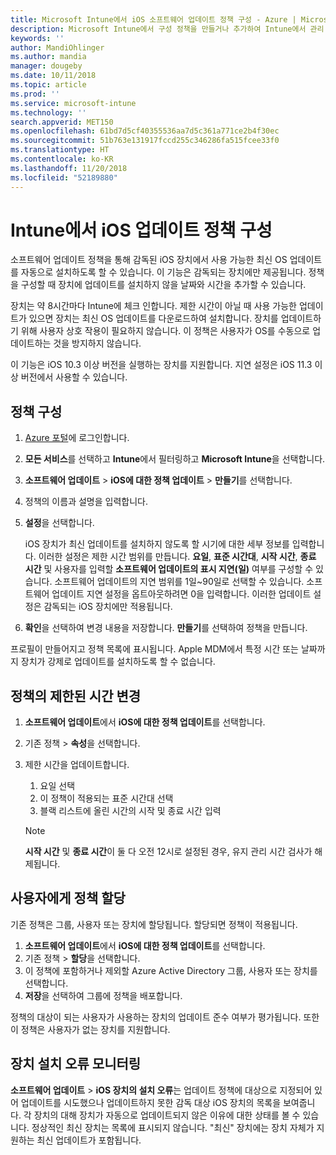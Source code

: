 ```yaml
---
title: Microsoft Intune에서 iOS 소프트웨어 업데이트 정책 구성 - Azure | Microsoft Docs
description: Microsoft Intune에서 구성 정책을 만들거나 추가하여 Intune에서 관리 또는 감독하는 iOS 장치에 소프트웨어 업데이트가 자동으로 설치되는 것을 제한합니다. 업데이트를 설치하지 않을 날짜와 시간을 선택할 수 있습니다. 이 정책을 그룹, 사용자 또는 장치에 할당하고 설치 오류를 확인할 수도 있습니다.
keywords: ''
author: MandiOhlinger
ms.author: mandia
manager: dougeby
ms.date: 10/11/2018
ms.topic: article
ms.prod: ''
ms.service: microsoft-intune
ms.technology: ''
search.appverid: MET150
ms.openlocfilehash: 61bd7d5cf40355536aa7d5c361a771ce2b4f30ec
ms.sourcegitcommit: 51b763e131917fccd255c346286fa515fcee33f0
ms.translationtype: HT
ms.contentlocale: ko-KR
ms.lasthandoff: 11/20/2018
ms.locfileid: "52189880"
---
```

# <a name="configure-ios-update-policies-in-intune"></a>Intune에서 iOS 업데이트 정책 구성

소프트웨어 업데이트 정책을 통해 감독된 iOS 장치에서 사용 가능한 최신 OS 업데이트를 자동으로 설치하도록 할 수 있습니다. 이 기능은 감독되는 장치에만 제공됩니다. 정책을 구성할 때 장치에 업데이트를 설치하지 않을 날짜와 시간을 추가할 수 있습니다. 

장치는 약 8시간마다 Intune에 체크 인합니다. 제한 시간이 아닐 때 사용 가능한 업데이트가 있으면 장치는 최신 OS 업데이트를 다운로드하여 설치합니다. 장치를 업데이트하기 위해 사용자 상호 작용이 필요하지 않습니다. 이 정책은 사용자가 OS를 수동으로 업데이트하는 것을 방지하지 않습니다.

이 기능은 iOS 10.3 이상 버전을 실행하는 장치를 지원합니다. 지연 설정은 iOS 11.3 이상 버전에서 사용할 수 있습니다.

## <a name="configure-the-policy"></a>정책 구성
1. [Azure 포털](https://portal.azure.com)에 로그인합니다.
2. **모든 서비스**를 선택하고 **Intune**에서 필터링하고 **Microsoft Intune**을 선택합니다.
3. **소프트웨어 업데이트** > **iOS에 대한 정책 업데이트** > **만들기**를 선택합니다.
4. 정책의 이름과 설명을 입력합니다.
5. **설정**을 선택합니다. 

    iOS 장치가 최신 업데이트를 설치하지 않도록 할 시기에 대한 세부 정보를 입력합니다. 이러한 설정은 제한 시간 범위를 만듭니다. **요일**, **표준 시간대**, **시작 시간**, **종료 시간** 및 사용자를 입력할 **소프트웨어 업데이트의 표시 지연(일)** 여부를 구성할 수 있습니다. 소프트웨어 업데이트의 지연 범위를 1일~90일로 선택할 수 있습니다. 소프트웨어 업데이트 지연 설정을 옵트아웃하려면 0을 입력합니다. 이러한 업데이트 설정은 감독되는 iOS 장치에만 적용됩니다.

6. **확인**을 선택하여 변경 내용을 저장합니다. **만들기**를 선택하여 정책을 만듭니다.

프로필이 만들어지고 정책 목록에 표시됩니다. Apple MDM에서 특정 시간 또는 날짜까지 장치가 강제로 업데이트를 설치하도록 할 수 없습니다. 

## <a name="change-the-restricted-times-for-the-policy"></a>정책의 제한된 시간 변경

1. **소프트웨어 업데이트**에서 **iOS에 대한 정책 업데이트**를 선택합니다.
2. 기존 정책 > **속성**을 선택합니다.
3. 제한 시간을 업데이트합니다.

    1. 요일 선택
    2. 이 정책이 적용되는 표준 시간대 선택
    3. 블랙 리스트에 올린 시간의 시작 및 종료 시간 입력

    > [!NOTE]
    > **시작 시간** 및 **종료 시간**이 둘 다 오전 12시로 설정된 경우, 유지 관리 시간 검사가 해제됩니다.

## <a name="assign-the-policy-to-users"></a>사용자에게 정책 할당

기존 정책은 그룹, 사용자 또는 장치에 할당됩니다. 할당되면 정책이 적용됩니다.

1. **소프트웨어 업데이트**에서 **iOS에 대한 정책 업데이트**를 선택합니다.
2. 기존 정책 > **할당**을 선택합니다. 
3. 이 정책에 포함하거나 제외할 Azure Active Directory 그룹, 사용자 또는 장치를 선택합니다.
4. **저장**을 선택하여 그룹에 정책을 배포합니다.

정책의 대상이 되는 사용자가 사용하는 장치의 업데이트 준수 여부가 평가됩니다. 또한 이 정책은 사용자가 없는 장치를 지원합니다.

## <a name="monitor-device-installation-failures"></a>장치 설치 오류 모니터링
<!-- 1352223 -->
**소프트웨어 업데이트** > **iOS 장치의 설치 오류**는 업데이트 정책에 대상으로 지정되어 있어 업데이트를 시도했으나 업데이트하지 못한 감독 대상 iOS 장치의 목록을 보여줍니다. 각 장치의 대해 장치가 자동으로 업데이트되지 않은 이유에 대한 상태를 볼 수 있습니다. 정상적인 최신 장치는 목록에 표시되지 않습니다. "최신" 장치에는 장치 자체가 지원하는 최신 업데이트가 포함됩니다.

